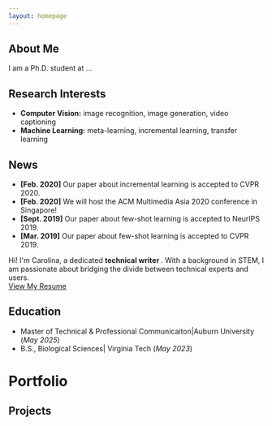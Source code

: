 ```yaml
---
layout: homepage
---
```


## About Me

I am a Ph.D. student at ...

## Research Interests

- **Computer Vision:** image recognition, image generation, video captioning
- **Machine Learning:** meta-learning, incremental learning, transfer learning

## News

- **[Feb. 2020]** Our paper about incremental learning is accepted to CVPR 2020.
- **[Feb. 2020]** We will host the ACM Multimedia Asia 2020 conference in Singapore!
- **[Sept. 2019]** Our paper about few-shot learning is accepted to NeurIPS 2019.
- **[Mar. 2019]** Our paper about few-shot learning is accepted to CVPR 2019.

Hi! I'm Carolina, a dedicated <b> technical writer </b>. With a background in STEM, I am passionate about bridging the divide between technical experts and users. 
<br>
[View My Resume](resume.md) <br>
## Education
- Master of Technical & Professional Communicaiton|Auburn University (_May 2025_)	 			        		
- B.S., Biological Sciences| Virginia Tech (_May 2023_)

# Portfolio

## Projects

